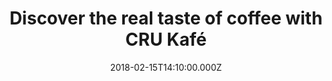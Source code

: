 ---
campaign-uuid: "c-e3d8b139-8deb-4555-bbb6-5d84a5f5ec35"
type: "Preview"
category: "Gifts"
date: "2018-02-15T14:10:00.000Z"
end-date: "2018-05-31T23:59:00.000Z"
disable-form: false
is_promoted: false
has_entry_page: false
title: "Discover the real taste of coffee with CRU Kafé"
competition-description: "If you are one of those who thinks that nothing makes sense\
  \ before coffee… you need to try the ethical and organic coffee from CRU Kafé!\r\
  \nThey carefully blend their beans before roasting and grinding them to perfection,\
  \ capturing\_their flavour and freshness… that's the reason why it makes it so special!\
  \ \r\n<p>Take a look at their products and get yourself the coffee that your cafetiè\
  re, mocha pot, grinder, or\_Nespresso machine has been waiting for.</p>"
banner-img: "https://assets.expresslyapp.com/asset-76254627-1a20-40da-9198-88c81e1450b1.jpg"
logo-left-href: "https://www.crukafe.com"
logo-left-image: "https://assets.expresslyapp.com/ecd9fb70-6d07-4438-9cbc-09cc9b7255b6-thumb.png"
logo-left-title: "CRU Kafé"
has-winner: false
---